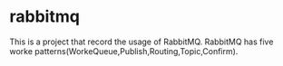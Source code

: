 # rabbitmq
This is a project that record the usage of RabbitMQ.
RabbitMQ has five worke patterns(WorkeQueue,Publish,Routing,Topic,Confirm).
